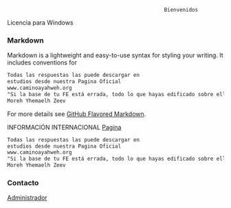                                                        Bienvenidos

Licencia para Windows

### Markdown

Markdown is a lightweight and easy-to-use syntax for styling your writing. It includes conventions for

```markdown
Todas las respuestas las puede descargar en 
estudios desde nuestra Pagina Oficial
www.caminoayahweh.org
"Si la base de tu FE está errada, todo lo que hayas edificado sobre ella estará también errado"
Moreh Yhemaelh Zeev 
```

For more details see [GitHub Flavored Markdown](https://guides.github.com/features/mastering-markdown/).

INFORMACIÓN INTERNACIONAL [Pagina](https://caminoayahweh.org)

```markdown
Todas las respuestas las puede descargar en 
estudios desde nuestra Pagina Oficial
www.caminoayahweh.org
"Si la base de tu FE está errada, todo lo que hayas edificado sobre ella estará también errado"
Moreh Yhemaelh Zeev 
```

### Contacto

[Administrador](https://github.com/contact)
